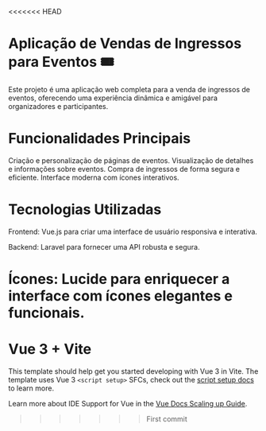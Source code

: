 <<<<<<< HEAD
# Aplicação de Vendas de Ingressos para Eventos 🎟️

Este projeto é uma aplicação web completa para a venda de ingressos de eventos, oferecendo uma experiência dinâmica e amigável para organizadores e participantes.

# Funcionalidades Principais

Criação e personalização de páginas de eventos.
Visualização de detalhes e informações sobre eventos.
Compra de ingressos de forma segura e eficiente.
Interface moderna com ícones interativos.

# Tecnologias Utilizadas

Frontend: Vue.js para criar uma interface de usuário responsiva e interativa.

Backend: Laravel para fornecer uma API robusta e segura.

Ícones: Lucide para enriquecer a interface com ícones elegantes e funcionais.
=======
# Vue 3 + Vite

This template should help get you started developing with Vue 3 in Vite. The template uses Vue 3 `<script setup>` SFCs, check out the [script setup docs](https://v3.vuejs.org/api/sfc-script-setup.html#sfc-script-setup) to learn more.

Learn more about IDE Support for Vue in the [Vue Docs Scaling up Guide](https://vuejs.org/guide/scaling-up/tooling.html#ide-support).
>>>>>>> First commit
